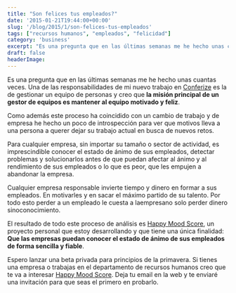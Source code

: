 ```yaml
---
title: "Son felices tus empleados?"
date: '2015-01-21T19:44:00+00:00'
slug: '/blog/2015/1/son-felices-tus-empleados'
tags: ["recursos humanos", "empleados", "felicidad"]
category: 'business'
excerpt: "Es una pregunta que en las últimas semanas me he hecho unas cuantas veces. Una de las responsabilidades de mi nuevo trabajo en [Conferize]( es la de gestionar un equipo de per..."
draft: false
headerImage:
---
```

Es una pregunta que en las últimas semanas me he hecho unas cuantas veces. Una de las responsabilidades de mi nuevo trabajo en [Conferize](https://www.conferize.com) es la de gestionar un equipo de personas y creo que **la misión principal de un gestor de equipos es mantener al equipo motivado y feliz**.

Como además este proceso ha coincidido con un cambio de trabajo y de empresa he hecho un poco de introspección para ver que motivos lleva a una persona a querer dejar su trabajo actual en busca de nuevos retos.

Para cualquier empresa, sin importar su tamaño o sector de actividad, es imprescindible conocer el estado de ánimo de sus empleados, detectar problemas y solucionarlos antes de que puedan afectar al ánimo y al rendimiento de sus empleados o lo que es peor, que les empujen a abandonar la empresa.

Cualquier empresa responsable invierte tiempo y dinero en formar a sus empleados. En motivarles y en sacar el máximo partido de su talento. Por todo esto perder a un empleado le cuesta a laempresano solo perder dinero sinoconocimiento.

El resultado de todo este proceso de análisis es [Happy Mood Score](http://happymoodscore.com), un proyecto personal que estoy desarrollando y que tiene una única finalidad:  **Que las empresas puedan conocer el estado de ánimo de sus empleados de forma sencilla y fiable**.

Espero lanzar una beta privada para principios de la primavera. Si tienes una empresa o trabajas en el departamento de recursos humanos creo que te va a interesar [Happy Mood Score](http://happymoodscore.com). Deja tu email en la web y te enviaré una invitación para que seas el primero en probarlo.
